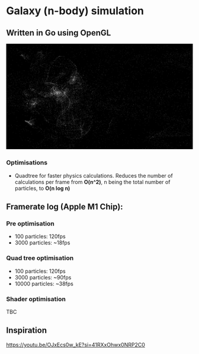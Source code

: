 # Galaxy (n-body) simulation
## Written in Go using OpenGL

![alt text](<screenshot2.png>)



### Optimisations
- Quadtree for faster physics calculations. Reduces the number of calculations per frame from **O(n^2)**, n being the total number of particles, to **O(n log n)**


## Framerate log (Apple M1 Chip):
### Pre optimisation
- 100 particles: 120fps
- 3000 particles: ~18fps
### Quad tree optimisation
- 100 particles: 120fps
- 3000 particles: ~90fps
- 10000 particles: ~38fps
### Shader optimisation
TBC



## Inspiration
https://youtu.be/OJxEcs0w_kE?si=41RXxOhwx0NRP2C0